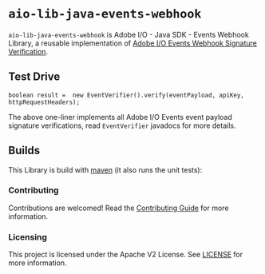 # `aio-lib-java-events-webhook`

`aio-lib-java-events-webhook` is Adobe I/O - Java SDK - Events Webhook Library, 
a reusable implementation of [Adobe I/O Events Webhook Signature Verification](https://developer.adobe.com/events/docs/guides/#security-considerations).

## Test Drive

    boolean result =  new EventVerifier().verify(eventPayload, apiKey, httpRequestHeaders);

The above one-liner implements all Adobe I/O Events event payload signature verifications, read `EventVerifier` javadocs for more details.

## Builds

This Library is build with [maven](https://maven.apache.org/) (it also runs the unit tests):

### Contributing

Contributions are welcomed! Read the [Contributing Guide](../.github/CONTRIBUTING.md) for more information.

### Licensing

This project is licensed under the Apache V2 License. See [LICENSE](../LICENSE.md) for more information.

  
